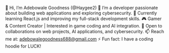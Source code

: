 👋 Hi, I’m Adebowale Goodness (@Haygee2)
👀 I’m a developer passionate about building web applications and exploring cybersecurity.
🌱 Currently learning React.js and improving my full-stack development skills.
🎮 Gamer & Content Creator | Interested in game coding and AI integration.
💼 Open to collaborations on web projects, AI applications, and cybersecurity.
📫 Reach me at: adebowalegoodness688@gmail.com
⚡ Fun fact: I have a coding hoodie for LUCK!
